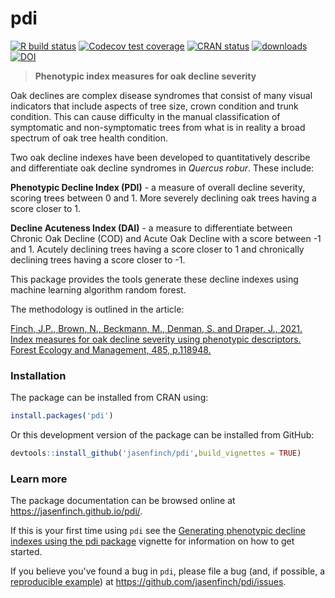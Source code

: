# pdi

[![R build status](https://github.com/jasenfinch/pdi/workflows/R-CMD-check/badge.svg)](https://github.com/jasenfinch/pdi/actions)
[![Codecov test coverage](https://codecov.io/gh/jasenfinch/pdi/branch/master/graph/badge.svg)](https://codecov.io/gh/jasenfinch/pdi?branch=master)
[![CRAN status](https://www.r-pkg.org/badges/version/pdi)](https://CRAN.R-project.org/package=pdi)
[![downloads](https://cranlogs.r-pkg.org/badges/pdi)](https://cran.r-project.org/package=pdi)
[![DOI](https://zenodo.org/badge/201299021.svg)](https://zenodo.org/badge/latestdoi/201299021)

> **Phenotypic index measures for oak decline severity**

Oak declines are complex disease syndromes that consist of many visual indicators that include aspects of tree size, crown condition and trunk condition. This can cause difficulty in the manual classification of symptomatic and non-symptomatic trees from what is in reality a broad spectrum of oak tree health condition.

Two oak decline indexes have been developed to quantitatively describe and differentiate oak decline syndromes in *Quercus robur*. These include:

**Phenotypic Decline Index (PDI)** - a measure of overall decline severity, scoring trees between 0 and 1. More severely declining oak trees having a score closer to 1.

**Decline Acuteness Index (DAI)** - a measure to differentiate between Chronic Oak Decline (COD) and Acute Oak Decline with a score between -1 and 1. Acutely declining trees having a score closer to 1 and chronically declining trees having a score closer to -1.

This package provides the tools generate these decline indexes using machine learning algorithm random forest.

The methodology is outlined in the article:

[Finch, J.P., Brown, N., Beckmann, M., Denman, S. and Draper, J., 2021. Index measures for oak decline severity using phenotypic descriptors. Forest Ecology and Management, 485, p.118948.](https://doi.org/10.1016/j.foreco.2021.118948)

### Installation

The package can be installed from CRAN using:

``` r
install.packages('pdi')
```

Or this development version of the package can be installed from GitHub:

``` r
devtools::install_github('jasenfinch/pdi',build_vignettes = TRUE)
```

### Learn more

The package documentation can be browsed online at <https://jasenfinch.github.io/pdi/>. 

If this is your first time using `pdi` see the [Generating phenotypic decline indexes using the pdi package](https://jasenfinch.github.io/pdi/articles/pdi-example.html) vignette for information on how to get started.

If you believe you've found a bug in `pdi`, please file a bug (and, if
possible, a [reproducible example](https://reprex.tidyverse.org)) at
<https://github.com/jasenfinch/pdi/issues>.
